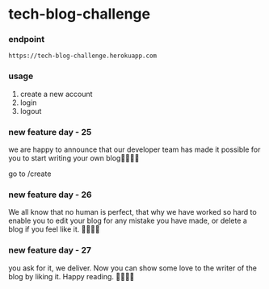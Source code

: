 # tech-blog-challenge

### endpoint
`https://tech-blog-challenge.herokuapp.com`

### usage
1. create a new account
2. login
3. logout

### new feature day - 25
we are happy to announce that our developer team has made it possible for you 
to start writing your own blog🎉🎉🎉🎉

go to /create

### new feature day - 26
We all know that no human is perfect, that why we have worked so hard to enable you 
to edit your blog for any mistake you have made, or delete a blog if you feel like it.
🎉🎉🎉🎉

### new feature day - 27
you ask for it, we deliver. Now you can show some love to the writer of the blog by liking it.
Happy reading.
🎉🎉🎉🎉